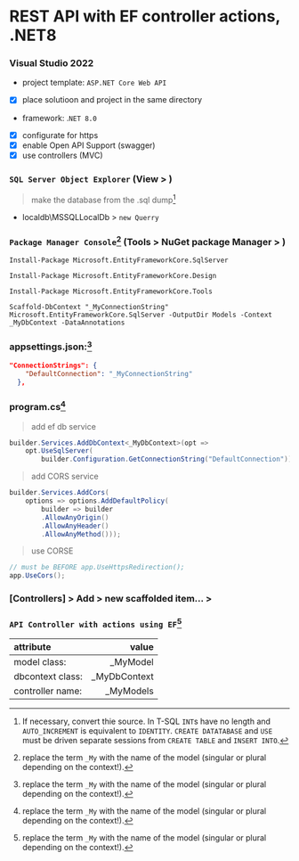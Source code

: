 # REST API with EF controller actions, .NET8
### Visual Studio 2022
- project template: `ASP.NET Core Web API`
- [x] place solutioon and project in the same directory
- framework: .`NET 8.0`
- [x] configurate for https
- [x] enable Open API Support (swagger)
- [x] use controllers (MVC)

### `SQL Server Object Explorer` (View > )
> make the database from the .sql dump[^2]
- localdb\MSSQLLocalDb > `new Querry`

### `Package Manager Console`[^1] (Tools > NuGet package Manager > )
```console
Install-Package Microsoft.EntityFrameworkCore.SqlServer
```
```console
Install-Package Microsoft.EntityFrameworkCore.Design
```
```console
Install-Package Microsoft.EntityFrameworkCore.Tools
```


```console
Scaffold-DbContext "_MyConnectionString" Microsoft.EntityFrameworkCore.SqlServer -OutputDir Models -Context _MyDbContext -DataAnnotations
```

### appsettings.json:[^1]
```json
"ConnectionStrings": {
    "DefaultConnection": "_MyConnectionString"
  },
```
### program.cs[^1]
> add ef db service
```csharp
builder.Services.AddDbContext<_MyDbContext>(opt => 
    opt.UseSqlServer(
        builder.Configuration.GetConnectionString("DefaultConnection"));
```
> add CORS service
```csharp
builder.Services.AddCors(
    options => options.AddDefaultPolicy(
        builder => builder
        .AllowAnyOrigin()
        .AllowAnyHeader()
        .AllowAnyMethod()));
```
> use CORSE
```csharp
// must be BEFORE app.UseHttpsRedirection();
app.UseCors();
```

### [Controllers] > Add > new scaffolded item... > 
### `API Controller with actions using EF`[^1]

|    attribute    |       value        |
| :---            |               ---: |
|model class:     |           _MyModel |
|dbcontext class: |       _MyDbContext |
|controller name: |          _MyModels |

[^1]: replace the term `_My` with the name of the model (singular or plural depending on the context!).
[^2]: If necessary, convert thie source. In T-SQL `INT`s have no length and `AUTO_INCREMENT` is equivalent to `IDENTITY`. `CREATE DATATABASE` and `USE` must be driven separate sessions from `CREATE TABLE` and `INSERT INTO`.